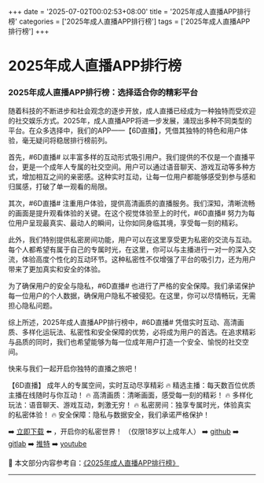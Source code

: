 +++
date = '2025-07-02T00:02:53+08:00'
title = '2025年成人直播APP排行榜'
categories = ['2025年成人直播APP排行榜']
tags = ['2025年成人直播APP排行榜']
+++

# 2025年成人直播APP排行榜

### 2025年成人直播APP排行榜：选择适合你的精彩平台

随着科技的不断进步和社会观念的逐步开放，成人直播已经成为一种独特而受欢迎的社交娱乐方式。2025年，成人直播APP将进一步发展，涌现出多种不同类型的平台。在众多选择中，我们的APP——【6D直播】，凭借其独特的特色和用户体验，毫无疑问将稳居排行榜前列。

首先，#6D直播# 以丰富多样的互动形式吸引用户。我们提供的不仅是一个直播平台，更是一个成年人专属的社交空间。用户可以通过语音聊天、游戏互动等多种方式，增加相互之间的亲密感。这种实时互动，让每一位用户都能够感受到参与感和归属感，打破了单一观看的局限。

其次，#6D直播# 注重用户体验，提供高清画质的直播服务。我们深知，清晰流畅的画面是提升观看体验的关键。在这个视觉体验至上的时代，#6D直播# 努力为每位用户呈现最真实、最动人的瞬间，让你如同身临其境，享受每一刻的精彩。

此外，我们特别提供私密房间功能，用户可以在这里享受更为私密的交流与互动。每个人都希望有属于自己的专属时光，在这里，你可以与主播进行一对一的深入交流，体验高度个性化的互动环节。这种私密性不仅增强了平台的吸引力，还为用户带来了更加真实和安全的体验。

为了确保用户的安全与隐私，#6D直播# 也进行了严格的安全保障。我们承诺保护每一位用户的个人数据，确保用户隐私不被侵犯。在这里，你可以尽情畅玩，无需担心隐私问题。

综上所述，2025年成人直播APP排行榜中，#6D直播# 凭借实时互动、高清画质、多样化运玩法、私密性和安全保障的优势，必将成为用户的首选。在追求精彩与品质的同时，我们也希望能够为每一位成年用户打造一个安全、愉悦的社交空间。

快来与我们一起开启你独特的直播之旅吧！

【6D直播】
成年人的专属空间，实时互动尽享精彩
🔥 精选主播：每天数百位优质主播在线随时与你互动！
🔥 高清画质：清晰画面，感受每一刻的精彩！
🔥 多样化玩法：语音聊天、游戏互动，刺激无穷！
🔥 私密房间：独享专属时光，体验真实的私密体验！
🔥 安全保障：隐私与数据安全，我们承诺严格保护！

➡️ [立即下载](https://down123.s3.ap-east-1.amazonaws.com/down/down.html?channelCode=blog) ⬅️ ，开启你的私密世界！ 
（仅限18岁以上成年人）
➡️ [github](https://aldult-live.github.io/) 
➡️ [gitlab](https://seo-09598d.gitlab.io/) 
➡️ [推特](https://x.com/wegame33) 
➡️ [youtube](https://www.youtube.com/@6Dlive)


📘 本文部分内容参考自：[《2025年成人直播APP排行榜》](https://github.com/luxianshengvv/live)

---
